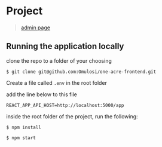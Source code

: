 
Project
==========

> [admin page](https://one-acre.herokuapp.com/admin/)


## Running the application locally

clone the repo to a folder of your choosing
```
$ git clone git@github.com:Omulosi/one-acre-frontend.git
```

Create a file called `.env` in the root folder

add the line below to this file
```
REACT_APP_API_HOST=http://localhost:5000/app
```

inside the root folder of the project, run the following:

`$ npm install`

`$ npm start`
